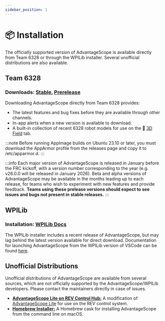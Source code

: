 ```yaml
---
sidebar_position: 1
---
```


# 📦 Installation

The officially supported version of AdvantageScope is available directly from Team 6328 or through the WPILib installer. Several unofficial distributions are also available.

## Team 6328

### Downloads: [Stable](https://github.com/Mechanical-Advantage/AdvantageScope/releases/latest), [Prerelease](https://github.com/Mechanical-Advantage/AdvantageScope/releases)

Downloading AdvantageScope directly from Team 6328 provides:

- The latest features and bug fixes before they are available through other channels.
- In-app alerts when a new version is available to download.
- A built-in collection of recent 6328 robot models for use on the 👀 [3D Field](/tab-reference/3d-field) tab.

:::note
Before running AppImage builds on Ubuntu 23.10 or later, you must download the AppArmor profile from the releases page and copy it to /etc/apparmor.d.
:::

:::info
Each major version of AdvantageScope is released in January before the FRC kickoff, with a version number corresponding to the year (e.g. v26.0.0 will be released in January 2026). Beta and alpha versions of AdvantageScope may be available in the months leading up to each release, for teams who wish to experiment with new features and provide feedback. **Teams using these prelease versions should expect to see issues and bugs not present in stable releases.**
:::

## WPILib

### Installation: [WPILib Docs](https://docs.wpilib.org/en/stable/docs/zero-to-robot/step-2/wpilib-setup.html)

The WPILib installer includes a recent release of AdvantageScope, but may lag behind the latest version available for direct download. Documentation for launching AdvantageScope from the WPILib version of VSCode can be found [here](https://docs.wpilib.org/en/stable/docs/software/dashboards/advantagescope.html).

## Unofficial Distributions

Unofficial distributions of AdvantageScope are available from several sources, which are not officially supported by the AdvantageScope/WPILib developers. Please contact the maintainers directly in case of issues.

- [**AdvantageScope Lite on REV Control Hub:**](https://github.com/j5155/rrscopelite) A modification of [AdvantageScope Lite](/more-features/advantagescope-lite) for use on the REV control system.
- [**Homebrew Installer:**](https://formulae.brew.sh/cask/advantagescope) A Homebrew cask for installing AdvantageScope from the command line on macOS.
